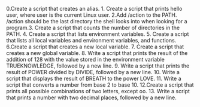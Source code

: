 0.Create a script that creates an alias. 1. Create a script that prints hello user, where user is the current Linux user. 2.Add /action to the PATH. /action should be the last directory the shell looks into when looking for a program.3. Create a script that counts the number of directories in the PATH. 4. Create a script that lists environment variables. 5. Create a script that lists all local variables and environment variables, and functions. 6.Create a script that creates a new local variable. 7. Create a script that creates a new global variable. 8. Write a script that prints the result of the addition of 128 with the value stored in the environment variable TRUEKNOWLEDGE, followed by a new line. 9. Write a script that prints the result of POWER divided by DIVIDE, followed by a new line. 10. Write a script that displays the result of BREATH to the power LOVE. 11. Write a script that converts a number from base 2 to base 10. 12.Create a script that prints all possible combinations of two letters, except oo. 13. Write a script that prints a number with two decimal places, followed by a new line.



